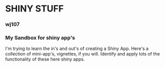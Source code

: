 # SHINY STUFF

### wj107

### My Sandbox for shiny app's

I'm trying to learn the in's and out's of creating a Shiny App.  Here's a collection of mini-app's, vignettes, if you will.  Identify and apply
lots of the functionality of these here shiny apps.
